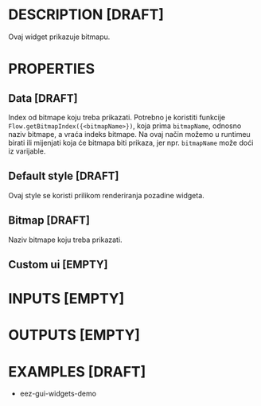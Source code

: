 # DESCRIPTION [DRAFT]

Ovaj widget prikazuje bitmapu.

# PROPERTIES

## Data [DRAFT]

Index od bitmape koju treba prikazati. Potrebno je koristiti funkcije `Flow.getBitmapIndex({<bitmapName>})`, koja prima `bitmapName`, odnosno naziv bitmape, a vraća indeks bitmape. Na ovaj način možemo u runtimeu birati ili mijenjati koja će bitmapa biti prikaza, jer npr. `bitmapName` može doći iz varijable.

## Default style [DRAFT]

Ovaj style se koristi prilikom renderiranja pozadine widgeta.

## Bitmap [DRAFT]

Naziv bitmape koju treba prikazati.

## Custom ui [EMPTY]


# INPUTS [EMPTY]

# OUTPUTS [EMPTY]

# EXAMPLES [DRAFT]

-   eez-gui-widgets-demo

